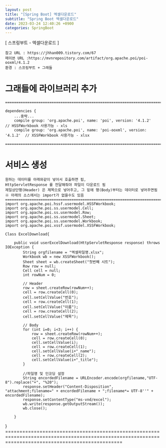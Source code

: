 ```yaml
---
layout: post
title: "[Spring Boot] 엑셀다운로드"
subtitle: "Spring Boot 엑셀다운로드"
date: 2023-03-24 12:40:26 +0900
categories: SpringBoot
---
```

[ 스프링부트 - 엑셀다운로드 ] 

	참고 URL : https://jhhan009.tistory.com/67
	메이븐 URL :https://mvnrepository.com/artifact/org.apache.poi/poi-ooxml/4.1.2
	환경 : 스프링부트 + 그래들
	


# 그래들에 라이브러리 추가

	=====================================================================================================================================================

	dependencies {
		...중략...
		compile group: 'org.apache.poi', name: 'poi', version: '4.1.2'        // HSSFWorkbook 사용가능 - xls
		compile group: 'org.apache.poi', name: 'poi-ooxml', version: '4.1.2'  // XSSFWorkbook 사용가능 - xlsx

	=====================================================================================================================================================


# 서비스 생성
	원하는 데이터를 아래와같이 넣어서 호출하면 됩,
	HttpServletResponse 를 전달해줘야 파일이 다운로드 됨
	제일상단행(Header) 은 제목으로 넣어주고, 그 밑에 행(Body)부터는 데이터로 넣어주면됨
	※ 아래의 소스에서는 import가 없을수도 있음
	=====================================================================================================================================================
	import org.apache.poi.hssf.usermodel.HSSFWorkbook;
	import org.apache.poi.ss.usermodel.Cell;
	import org.apache.poi.ss.usermodel.Row;
	import org.apache.poi.ss.usermodel.Sheet;
	import org.apache.poi.ss.usermodel.Workbook;
	import org.apache.poi.xssf.usermodel.XSSFWorkbook;
		
	Class ExcelDownload{	

		public void userExcelDownload(HttpServletResponse response) throws IOException {
			String orgfilename = "엑셀파일명.xlsx";
			Workbook wb = new XSSFWorkbook();
			Sheet sheet = wb.createSheet("첫번째 시트");
			Row row = null;
			Cell cell = null;
			int rowNum = 0;

			// Header
			row = sheet.createRow(rowNum++);
			cell = row.createCell(0);
			cell.setCellValue("번호");
			cell = row.createCell(1);
			cell.setCellValue("이름");
			cell = row.createCell(2);
			cell.setCellValue("제목");

			// Body
			for (int i=0; i<3; i++) {
				row = sheet.createRow(rowNum++);
				cell = row.createCell(0);
				cell.setCellValue(i);
				cell = row.createCell(1);
				cell.setCellValue(i+"_name");
				cell = row.createCell(2);
				cell.setCellValue(i+"_title");
			}

			//파일명 및 인코딩 설정
			String encordedFilename = URLEncoder.encode(orgfilename,"UTF-8").replace("+", "%20");
			response.setHeader("Content-Disposition", "attachment;filename=" + encordedFilename + ";filename*= UTF-8''" + encordedFilename);
			response.setContentType("ms-vnd/excel");
			wb.write(response.getOutputStream());
			wb.close();

		}
}
	=====================================================================================================================================================                                                                                                                                                                                                                                                                                                                                                                                                                                                                                                                                                                                                                                                                                                                                                                                                                                                                                                                                                                                                                                                                                                                                                                                                                                                                                                                                                                                                                                                                                                                                                                                                                                                                                                                                                                                                                                                                                                                                                                                                                                                                                                                                                                                                                                                                                                                                                                                                                                                                                                                                                                                                                                                                                                                                                                                                                                                                                                                                                                          
